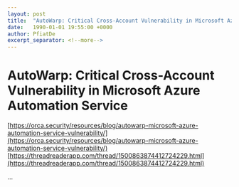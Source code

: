 ```yaml
---
layout: post
title:  "AutoWarp: Critical Cross-Account Vulnerability in Microsoft Azure Automation Service"
date:   1990-01-01 19:55:00 +0000
author: PfiatDe
excerpt_separator: <!--more-->
---
```


# AutoWarp: Critical Cross-Account Vulnerability in Microsoft Azure Automation Service
[https://orca.security/resources/blog/autowarp-microsoft-azure-automation-service-vulnerability/](https://orca.security/resources/blog/autowarp-microsoft-azure-automation-service-vulnerability/)
[https://threadreaderapp.com/thread/1500863874412724229.html](https://threadreaderapp.com/thread/1500863874412724229.html)

...
<!--more-->
